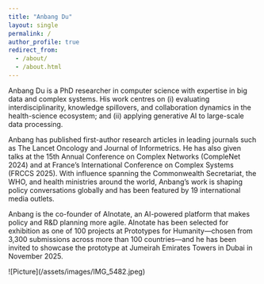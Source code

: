 ```yaml
---
title: "Anbang Du"
layout: single
permalink: /
author_profile: true
redirect_from: 
  - /about/
  - /about.html
---
```

<!-- ![Picture](assets/images/IMG_5482.jpg){: style="float: left; margin: 0 1rem 1rem 0;" } -->

Anbang Du is a PhD researcher in computer science with expertise in big data and complex systems. His work centres on (i) evaluating interdisciplinarity, knowledge spillovers, and collaboration dynamics in the health-science ecosystem; and (ii) applying generative AI to large-scale data processing.

Anbang has published first-author research articles in leading journals such as The Lancet Oncology and Journal of Informetrics. He has also given talks at the 15th Annual Conference on Complex Networks (CompleNet 2024) and at France’s International Conference on Complex Systems (FRCCS 2025). With influence spanning the Commonwealth Secretariat, the WHO, and health ministries around the world, Anbang’s work is shaping policy conversations globally and has been featured by 19 international media outlets.

Anbang is the co-founder of AInotate, an AI-powered platform that makes policy and R&D planning more agile. AInotate has been selected for exhibition as one of 100 projects at Prototypes for Humanity—chosen from 3,300 submissions across more than 100 countries—and he has been invited to showcase the prototype at Jumeirah Emirates Towers in Dubai in November 2025. 




<div class="gallery" markdown="1">
  ![Picture](/assets/images/IMG_5482.jpeg)
</div>
